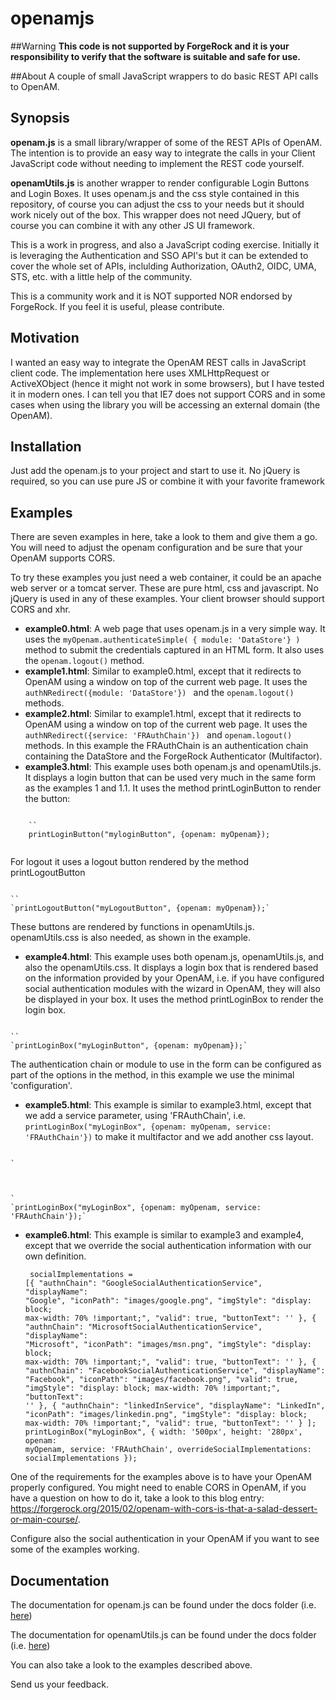 # openamjs

##Warning
**This code is not supported by ForgeRock and it is your responsibility to verify that the software is suitable and safe for use.**

##About
A couple of small JavaScript wrappers to do basic REST API calls to OpenAM.

## Synopsis
**openam.js** is a small library/wrapper of some of the REST APIs of OpenAM.
The intention is to provide an easy way to integrate the calls in your Client JavaScript code without needing to implement the REST code yourself.

**openamUtils.js** is another wrapper to render configurable Login Buttons and Login Boxes. It uses openam.js and the css style contained in this repository, of course you can adjust the css to your needs but it should work nicely out of the box. This wrapper does not need JQuery, but of course you can combine it with any other JS UI framework. 

This is a work in progress, and also a JavaScript coding exercise. 
Initially it is leveraging the Authentication and SSO API's but it can be extended to cover the whole set of APIs, inclulding Authorization, OAuth2, OIDC, UMA, STS, etc. with a little help of the community.

This is a community work and it is NOT supported NOR endorsed by ForgeRock. If you feel it is useful, please contribute.

## Motivation
I wanted an easy way to integrate the OpenAM REST calls in JavaScript client code.
The implementation here uses XMLHttpRequest or ActiveXObject (hence it might not work in some browsers), but I have tested it in modern ones.
I can tell you that IE7 does not support CORS and in some cases when using the library you will be accessing an external domain (the OpenAM).


## Installation
Just add the openam.js to your project and start to use it. No jQuery is required, so you can use pure JS or combine it with your favorite framework

## Examples
There are seven examples in here, take a look to them and give them a go. You will need to adjust the openam configuration and be sure that your OpenAM supports CORS.

To try these examples you just need a web container, it could be an apache web server or a tomcat server. These are pure html, css and javascript. No jQuery is used in any of these examples. Your client browser should support CORS and xhr.

* **example0.html**: A web page that uses openam.js in a very simple way. It uses the `myOpenam.authenticateSimple( { module: 'DataStore'} )` method to submit the credentials captured in an HTML form. It also uses the `openam.logout()` method.
* **example1.html**: Similar to example0.html, except that it redirects to OpenAM using a window on top of the current web page. It uses the `authNRedirect({module: 'DataStore'}) ` and the `openam.logout()` methods.
* **example2.html**: Similar to example1.html, except that it redirects to OpenAM using a window on top of the current web page. It uses the `authNRedirect({service: 'FRAuthChain'}) ` and `openam.logout()` methods. In this example the FRAuthChain is an authentication chain containing the DataStore and the ForgeRock Authenticator (Multifactor).
* **example3.html**: This example uses both openam.js and openamUtils.js. It displays a login button that can be used very much in the same form as the examples 1 and 1.1. It uses the method printLoginButton to render the button:
<pre><code>
	`<div id="myLoginButton" style="float: right;"></div>`
	printLoginButton("myloginButton", {openam: myOpenam});
	</code></pre>
For logout it uses a logout button rendered by the method printLogoutButton
<pre><code>
`<div id="myLogoutButton" style="float: right;"></div>`
`printLogoutButton("myLogoutButton", {openam: myOpenam});`
</code></pre>
These buttons are rendered by functions in openamUtils.js. openamUtils.css is also needed, as shown in the example. 
* **example4.html**: This example uses both openam.js, openamUtils.js, and also the openamUtils.css. It displays a login box that is rendered based on the information provided by your OpenAM, i.e. if you have configured social authentication modules with the wizard in OpenAM, they will also be displayed in your box. It uses the method printLoginBox to render the login box. 
<pre><code>
`<div id="myLoginButton" style="float: right;"></div>`
`printLoginBox("myLoginButton", {openam: myOpenam});`
</code></pre>
The authentication chain or module to use in the form can be configured as part of the options in the method, in this example we use the minimal 'configuration'.
* **example5.html**: This example is similar to example3.html, except that we add a service parameter, using 'FRAuthChain', i.e. `printLoginBox("myLoginBox", {openam: myOpenam, service: 'FRAuthChain'})` to make it multifactor and we add another css layout. 
<pre><code>
`<div id="myLoginBox">
     <!-- The Login box will appear here -->
 </div>`
`printLoginBox("myLoginBox", {openam: myOpenam, service: 'FRAuthChain'});`
</code></pre>
* **example6.html**: This example is similar to example3 and example4, except that we override the social authentication information with our own definition. 
          <pre><code>
          socialImplementations = [{
                    "authnChain": "GoogleSocialAuthenticationService",
                    "displayName": "Google",
                    "iconPath": "images/google.png",
                    "imgStyle": "display: block; max-width: 70% !important;",
                    "valid": true,
                    "buttonText": ''
                },
                {
                    "authnChain": "MicrosoftSocialAuthenticationService",
                    "displayName": "Microsoft",
                    "iconPath": "images/msn.png",
                    "imgStyle": "display: block; max-width: 70% !important;",
                    "valid": true,
                    "buttonText": ''
                },
                {
                    "authnChain": "FacebookSocialAuthenticationService",
                    "displayName": "Facebook",
                    "iconPath": "images/facebook.png",
                    "valid": true,
                    "imgStyle": "display: block; max-width: 70% !important;",
                    "buttonText": ''
                },
                {
                    "authnChain": "linkedInService",
                    "displayName": "LinkedIn",
                    "iconPath": "images/linkedin.png",
                    "imgStyle": "display: block; max-width: 70% !important;",
                    "valid": true,
                    "buttonText": ''
                }
            ];
            printLoginBox("myLoginBox", { 
                    width: '500px',
                    height: '280px',
                    openam: myOpenam,
                    service: 'FRAuthChain',
                    overrideSocialImplementations: socialImplementations
                    });
            </code></pre>


One of the requirements for the examples above is to have your OpenAM properly configured. 
You might need to enable CORS in OpenAM, if you have a question on how to do it, take a look to this blog entry: 
https://forgerock.org/2015/02/openam-with-cors-is-that-a-salad-dessert-or-main-course/.

Configure also the social authentication in your OpenAM if you want to see some of the examples working.

## Documentation

The documentation for openam.js can be found under the docs folder (i.e. [here](/docs/openamjs/openamjs.md))

The documentation for openamUtils.js can be found under the docs folder (i.e. [here](/docs/openamUtils/openamutils.md))

You can also take a look to the examples described above.

Send us your feedback.
